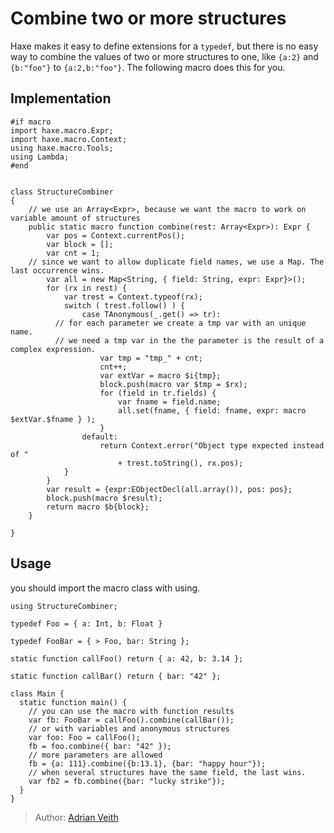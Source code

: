 [tags]: / "macro-function"

# Combine two or more structures

Haxe makes it easy to define extensions for a `typedef`, but there is no easy way to combine
the values of two or more structures to one, like `{a:2}` and `{b:"foo"}` to `{a:2,b:"foo"}`.
The following macro does this for you.

## Implementation

```
#if macro
import haxe.macro.Expr;
import haxe.macro.Context;
using haxe.macro.Tools;
using Lambda;
#end


class StructureCombiner
{
	// we use an Array<Expr>, because we want the macro to work on variable amount of structures
	public static macro function combine(rest: Array<Expr>): Expr {
		var pos = Context.currentPos();
		var block = [];
		var cnt = 1;
    // since we want to allow duplicate field names, we use a Map. The last occurrence wins.
		var all = new Map<String, { field: String, expr: Expr}>();
		for (rx in rest) {
			var trest = Context.typeof(rx);
			switch ( trest.follow() ) {
				case TAnonymous(_.get() => tr):
          // for each parameter we create a tmp var with an unique name.
          // we need a tmp var in the the parameter is the result of a complex expression.
					var tmp = "tmp_" + cnt;
					cnt++;
					var extVar = macro $i{tmp};
					block.push(macro var $tmp = $rx);
					for (field in tr.fields) {
						var fname = field.name;
						all.set(fname, { field: fname, expr: macro $extVar.$fname } );
					}
				default:
					return Context.error("Object type expected instead of "
						+ trest.toString(), rx.pos);
			}
		}
		var result = {expr:EObjectDecl(all.array()), pos: pos};
		block.push(macro $result);
		return macro $b{block};
	}

}
```

## Usage

you should import the macro class with using.

```
using StructureCombiner;

typedef Foo = { a: Int, b: Float }

typedef FooBar = { > Foo, bar: String };

static function callFoo() return { a: 42, b: 3.14 };

static function callBar() return { bar: "42" };

class Main {
  static function main() {
    // you can use the macro with function results
    var fb: FooBar = callFoo().combine(callBar());
    // or with variables and anonymous structures
    var foo: Foo = callFoo();
    fb = foo.combine({ bar: "42" });
    // more parameters are allowed
    fb = {a: 111}.combine({b:13.1}, {bar: "happy hour"});
    // when several structures have the same field, the last wins.
    var fb2 = fb.combine({bar: "lucky strike"});
  }
}
```

> Author: [Adrian Veith](https://github.com/AdrianV)
